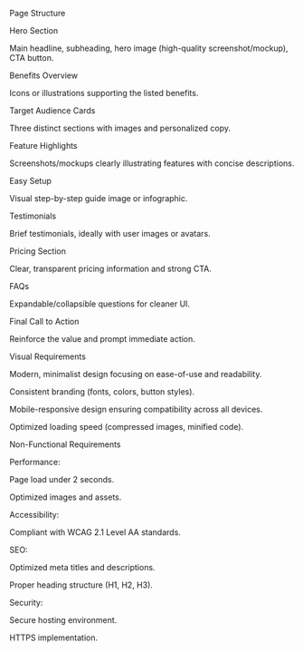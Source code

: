 Page Structure

Hero Section

Main headline, subheading, hero image (high-quality screenshot/mockup), CTA button.

Benefits Overview

Icons or illustrations supporting the listed benefits.

Target Audience Cards

Three distinct sections with images and personalized copy.

Feature Highlights

Screenshots/mockups clearly illustrating features with concise descriptions.

Easy Setup

Visual step-by-step guide image or infographic.

Testimonials

Brief testimonials, ideally with user images or avatars.

Pricing Section

Clear, transparent pricing information and strong CTA.

FAQs

Expandable/collapsible questions for cleaner UI.

Final Call to Action

Reinforce the value and prompt immediate action.

Visual Requirements

Modern, minimalist design focusing on ease-of-use and readability.

Consistent branding (fonts, colors, button styles).

Mobile-responsive design ensuring compatibility across all devices.

Optimized loading speed (compressed images, minified code).

Non-Functional Requirements

Performance:

Page load under 2 seconds.

Optimized images and assets.

Accessibility:

Compliant with WCAG 2.1 Level AA standards.

SEO:

Optimized meta titles and descriptions.

Proper heading structure (H1, H2, H3).

Security:

Secure hosting environment.

HTTPS implementation.